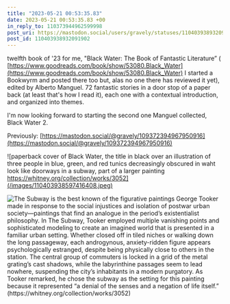 ```yaml
---
title: "2023-05-21 00:53:35.83"
date: 2023-05-21 00:53:35.83 +00
in_reply_to: 110373944962599998
post_uri: https://mastodon.social/users/gravely/statuses/110403938932091902
post_id: 110403938932091902
---
```

twelfth book of '23 for me, "Black Water: The Book of Fantastic Literature” ( [https://www.goodreads.com/book/show/53080.Black_Water](https://www.goodreads.com/book/show/53080.Black_Water) I started a Bookwyrm and posted there too but, alas no one there has reviewed it yet), edited by Alberto Manguel. 72 fantastic stories in a door stop of a paper back (at least that's how I read it), each one with a contextual introduction, and organized into themes.

I'm now looking forward to starting the second one Manguel collected, Black Water 2.

Previously: [https://mastodon.social/@gravely/109372394967950916](https://mastodon.social/@gravely/109372394967950916)


![paperback cover of Black Water, the title in black over an illustration of three people in blue, green, and red tunics decreasingly obscured in waht look like doorways in a subway, part of a larger painting https://whitney.org/collection/works/3052](/images/110403938597416408.jpeg)

![The Subway is the best known of the figurative paintings George Tooker made in response to the social injustices and isolation of postwar urban society—paintings that find an analogue in the period’s existentialist philosophy. In The Subway, Tooker employed multiple vanishing points and sophisticated modeling to create an imagined world that is presented in a familiar urban setting. Whether closed off in tiled niches or walking down the long passageway, each androgynous, anxiety-ridden figure appears psychologically estranged, despite being physically close to others in the station. The central group of commuters is locked in a grid of the metal grating’s cast shadows, while the labyrinthine passages seem to lead nowhere, suspending the city’s inhabitants in a modern purgatory. As Tooker remarked, he chose the subway as the setting for this painting because it represented “a denial of the senses and a negation of life itself.”   (https://whitney.org/collection/works/3052)](/images/110403938447173476.jpeg)

